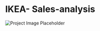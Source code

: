 # IKEA- Sales-analysis
![Project Image Placeholder]((https://github.com/Tusharpsharma/IKEA---Sales-analysis-using-Postgresql/blob/main/Ikea-logo.png)) 
